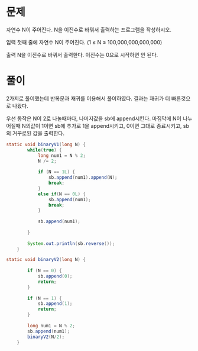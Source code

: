 # 문제
자연수 N이 주어진다. N을 이진수로 바꿔서 출력하는 프로그램을 작성하시오.

입력
첫째 줄에 자연수 N이 주어진다. (1 ≤ N ≤ 100,000,000,000,000)

출력
N을 이진수로 바꿔서 출력한다. 이진수는 0으로 시작하면 안 된다.


# 풀이

2가지로 풀이했는데 반복문과 재귀를 이용해서 풀이하였다.
결과는 재귀가 더 빠른것으로 나왔다.

우선 동작은 N이 2로 나눌때마다, 나머지값을 sb에 append시킨다.
마짐막에 N이 나누어질때 N의값이 1이면 sb에 추가로 1을 append시키고, 0이면 그대로 종료시키고,
sb의 거꾸로된 값을 출력한다.
```java
static void binaryV1(long N) {
		while(true) {
			long num1 = N % 2;
			N /= 2;
			
			if (N == 1L) {
				sb.append(num1).append(N);
				break;
			}
			else if(N == 0L) {
				sb.append(num1);
				break;
			}
			
			sb.append(num1);
			
		}
		
		System.out.println(sb.reverse());
	}
  ```
```java
static void binaryV2(long N) {
		
		if (N == 0) {
			sb.append(0);
			return;
		}
		
		if (N == 1) {
			sb.append(1);
			return;
		}
		
		long num1 = N % 2;
		sb.append(num1);
		binaryV2(N/2);
	}
```
